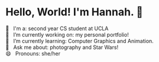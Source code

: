 # Hello, World! I'm Hannah. 👋

🏫 &nbsp;&nbsp;I'm a: second year CS student at UCLA  
🔭 &nbsp;&nbsp;I’m currently working on: my personal portfolio!  
🌱 &nbsp;&nbsp;I’m currently learning: Computer Graphics and Animation.  
💬 &nbsp;&nbsp;Ask me about: photography and Star Wars!  
😄 &nbsp;&nbsp;Pronouns: she/her  

